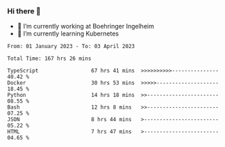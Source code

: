 ### Hi there 👋
- 🔭 I’m currently working at Boehringer Ingelheim
- 🌱 I’m currently learning Kubernetes

 
<!--START_SECTION:waka-->

```text
From: 01 January 2023 - To: 03 April 2023

Total Time: 167 hrs 26 mins

TypeScript                 67 hrs 41 mins  >>>>>>>>>>---------------   40.42 %
Docker                     30 hrs 53 mins  >>>>>--------------------   18.45 %
Python                     14 hrs 18 mins  >>-----------------------   08.55 %
Bash                       12 hrs 8 mins   >>-----------------------   07.25 %
JSON                       8 hrs 44 mins   >------------------------   05.22 %
HTML                       7 hrs 47 mins   >------------------------   04.65 %
```

<!--END_SECTION:waka-->

 
